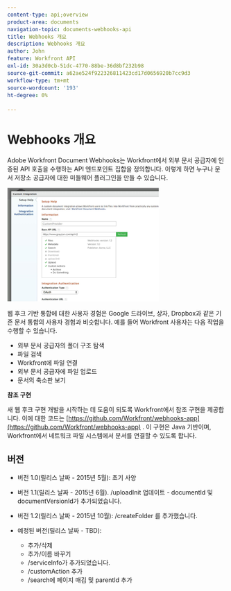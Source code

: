```yaml
---
content-type: api;overview
product-area: documents
navigation-topic: documents-webhooks-api
title: Webhooks 개요
description: Webhooks 개요
author: John
feature: Workfront API
exl-id: 30a3d0cb-51dc-4770-88be-36d8bf232b98
source-git-commit: a62ae524f922326811423cd17d0656920b7cc9d3
workflow-type: tm+mt
source-wordcount: '193'
ht-degree: 0%

---
```



# Webhooks 개요

Adobe Workfront Document Webhooks는 Workfront에서 외부 문서 공급자에 인증된 API 호출을 수행하는 API 엔드포인트 집합을 정의합니다. 이렇게 하면 누구나 문서 저장소 공급자에 대한 미들웨어 플러그인을 만들 수 있습니다.

![](assets/mceclip0-350x262.png)

웹 후크 기반 통합에 대한 사용자 경험은 Google 드라이브, 상자, Dropbox과 같은 기존 문서 통합의 사용자 경험과 비슷합니다. 예를 들어 Workfront 사용자는 다음 작업을 수행할 수 있습니다.

* 외부 문서 공급자의 폴더 구조 탐색
* 파일 검색
* Workfront에 파일 연결
* 외부 문서 공급자에 파일 업로드
* 문서의 축소판 보기

**참조 구현**

새 웹 후크 구현 개발을 시작하는 데 도움이 되도록 Workfront에서 참조 구현을 제공합니다. 이에 대한 코드는 [https://github.com/Workfront/webhooks-app](https://github.com/Workfront/webhooks-app) . 이 구현은 Java 기반이며, Workfront에서 네트워크 파일 시스템에서 문서를 연결할 수 있도록 합니다. 

## 버전

* 버전 1.0(릴리스 날짜 - 2015년 5월): 초기 사양

* 버전 1.1(릴리스 날짜 - 2015년 6월). /uploadInit 업데이트 - documentId 및 documentVersionId가 추가되었습니다.

* 버전 1.2(릴리스 날짜 - 2015년 10월): /createFolder 를 추가했습니다.

* 예정된 버전(릴리스 날짜 - TBD):

   * 추가/삭제
   * 추가/이름 바꾸기
   * /serviceInfo가 추가되었습니다.
   * /customAction 추가
   * /search에 페이지 매김 및 parentId 추가
